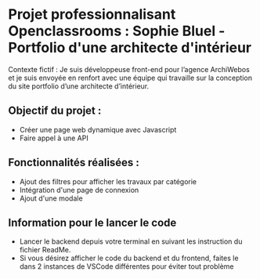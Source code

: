 # Projet professionnalisant Openclassrooms : Sophie Bluel - Portfolio d'une architecte d'intérieur

Contexte fictif : Je suis développeuse front-end pour l’agence ArchiWebos et je suis envoyée en renfort avec une équipe qui travaille sur la conception du site portfolio d’une architecte d’intérieur.

## Objectif du projet :
- Créer une page web dynamique avec Javascript
- Faire appel à une API

## Fonctionnalités réalisées :
- Ajout des filtres pour afficher les travaux par catégorie
- Intégration d'une page de connexion
- Ajout d'une modale

## Information pour le lancer le code

 - Lancer le backend depuis votre terminal en suivant les instruction du fichier ReadMe.
 - Si vous désirez afficher le code du backend et du frontend, faites le dans 2 instances de VSCode différentes pour éviter tout problème

